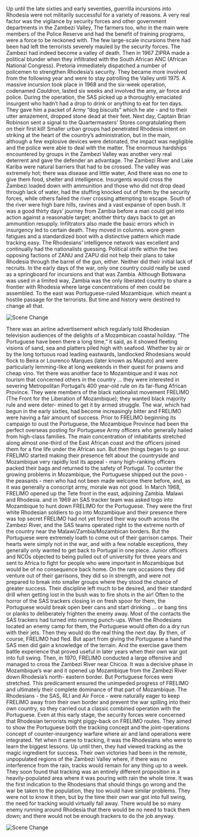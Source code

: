 Up until the late sixties and early seventies, guerrilla incursions into Rhodesia were not militarily successful for a variety of reasons.
A very real factor was the vigilance by security forces and other government departments in the Zambezi Valley, The farmers too, who in the main were members of the Police Reserve and had the benefit of training programs, were a force to be reckoned with.
The few large-scale incursions there had been had left the terrorists severely mauled by the security forces. The Zambezi had indeed become a valley of death.
Then in 1967 ZIPRA made a political blunder when they infiltrated with the South African ANC (African National Congress). Pretoria immediately dispatched a number of policemen to strengthen Rhodesia’s security. They became more involved from the following year and were to stay patrolling the Valley until 1975.
A massive incursion took place in 1968 and the six-week operation, codenamed _Cauldron_, lasted six weeks and involved the amy, air force and police. During the operation, the SAS picked up a thoroughly emaciated insurgent who hadn’t had a drop to drink or anything to eat for ten days. They gave him a packet of Army “dog biscuits” which he ate - and to their utter amazement, dropped stone dead at their feet. Next day, Captain Brian Robinson sent a signal to the Quartermasters’ Stores congratulating them on their first kill!
Smaller urban groups had penetrated Rhodesia intent on striking at the heart of the country’s administration, but in the main, although a few explosive devices were detonated, the impact was negligible and the police were able to deal with the matter.
The enormous hardships encountered by groups in the Zambezi Valley was another very real deterrent and gave the defender an advantage.
The Zambezi River and Lake Kariba were natural barriers that had to be crossed. The valley was extremely hot; there was disease and little water, And there was no one to give them food, shelter and intelligence.
Insurgents would cross the Zambezi loaded down with ammunition and those who did not drop dead through lack of water, had the stuffing knocked out of them by the security forces, while others failed the river crossing attempting to escape. South of the river were high bare hills, ravines and a vast expanse of open bush. It was a good thirty days’ journey from Zambia before a man could gel into action against a reasonable target; another thirty days back to get an ammunition resupply.
Infiltrators also made the basic errors which in insurgency led to certain death. They moved in columns. wore green fatigues and a standardized boot with a distinctive pattern which made tracking easy.
The Rhodesians’ intelligence network was excellent and continually had the nationalists guessing.
Political strife within the two opposing factions of ZANU and ZAPU did not help their plans to take Rhodesia through the barrel of the gun, either. Neither did their initial lack of recruits.
In the early days of the war, only one country could really be used as a springboard for incursions and that was Zambia. Although Botswana was used in a limited way, Zambia was the only liberated country to share a frontier with Rhodesia where large concentrations of men could be assembled.
To the east was Portuguese-ruled Mozambique. which meant a hostile passage for the terrorists. But time and history were destined to change all that.

![Scene Change](https://gitlab.sund.org/tomes/TheElite_RSAS/raw/master/Images/Scene%20Change.png)

There was an airline advertisement which regularly told Rhodesian television audiences of the delights of a Mozambican coastal holiday. “The Portuguese have been there a long time,” it said, as it showed fleeting visions of sand, sea and platters piled high with seafood.
Whether by air or by the long tortuous road leading eastwards, landlocked Rhodesians would flock to Beira or Lourenco Marques (later known as Maputo) and were particularly lemming-like at long weekends in their quest for prawns and cheap vino.
Yet there was another face to Mozambique and it was not tourism that concerned others in the country ... they were interested in severing Metropolitan Portugal’s 400 year-old rule on its far-flung African Province.
They were members of the black nationalist movement FRELIMO (The Front for the Liberation of Mozambique); they wanted black majority rule and were deter- mined to get it by armed struggle. The war, which had begun in the early sixties, had become increasingly bitter and FRELIMO were having a fair amount of success.
Prior to FRELIMO beginning its campaign to oust the Portuguese, the Mozambique Province had been the perfect overseas posting for Portuguese Army officers who generally hailed from high-class families. The main concentration of inhabitants stretched along almost one-third of the East African coast and the officers joined them for a fine life under the African sun.
But then things began to go sour. FRELIMO started making their presence felt about the countryside and Mozambique very rapidly lost its appeal - many high-ranking officers packed their bags and returned to the safety of Portugal.
To counter the growing problems in Mozambique, the Portuguese shipped out the povo - the peasants - men who had not been made welcome there before, and, as it was generally a conscript army, morale was not good.
In March 1968, FRELIMO opened up the Tete front in the east, adjoining Zambia. Malawi and Rhodesia. and in 1969 an SAS tracker team was asked togo into Mozambique to hunt down FRELIMO for the Portuguese.
They were the first white Rhodesian soldiers to go into Mozambique and their presence there was top secret FRELIMO had not yet forced their way south across the Zambezi River, and the SAS teams operated right to the extreme north of the country near the Malawi/Zambia/Mozambican borders.
But the Portuguese were extremely loath to come out of their garrison camps. Their hearts were simply not in the war, and with a few notable exceptions, they generally only wanted to get back to Portugal in one piece.
Junior officers and NCOs objected to being pulled out of university for three years and sent to Africa to fight for people who were important in Mozambique but would be of no consequence back home.
On the rare occasions they did venture out of their garrisons, they did so in strength, and were not prepared to break into smaller groups where they stood the chance of greater success.
Their discipline left much to be desired, and their standard drill when getting lost in the bush was to fire shots in the air!
Often to the horror of the SAS trackers closing in on fresh spoor for them, the Portuguese would break open beer cans and start drinking ... or bang tins or planks to deliberately frighten the enemy away. Most of the contacts the SAS trackers had turned into running punch-ups.
When the Rhodesians located an enemy camp for them, the Portuguese would often do a dry run with their jets. Then they would do the real thing the next day. By then, of course, FRELIMO had fled.
But apart from giving the Portuguese a hand the SAS men did gain a knowledge of the terrain. And the exercise gave them battle experience that proved useful in later years when their own war got into full swing.
Then, in 1970, FRELIMO conducted a large offensive and managed to cross the Zambezi River near Chicoa. It was a decisive phase in Mozambique’s war and it opened up Mozambique from the Zambezi River down Rhodesia’s north- eastern border.
But Portuguese forces were stretched. This predicament ensured the unimpeded progress of FRELIMO and ultimately their complete dominance of that part of Mozambique.
The Rhodesians - the SAS, RLI and Air Force - were naturally eager to keep FRELIMO away from their own border and prevent the war spilling into their own country, so they carried out a classic combined operation with the Portuguese. Even at this early stage, the security forces were concerned that Rhodesian terrorists might piggy-back on FRELIMO routes.
They aimed to show the Portuguese both the tracking concept and the joint-operations concept of counter-insurgency warfare where air and land operations were integrated. Yet when it came to tracking, it was the Rhodesians who were to learn the biggest lessons.
Up until then, they had viewed tracking as the magic ingredient for success. Their own victories had been in the remote, unpopulated regions of the Zambezi Valley where, if there was no interference from the rain, tracks would remain for any thing up to a week.
They soon found that tracking was an entirely different proposition in a heavily-populated area where it was pouring with rain the whole time. It was the first indication to the Rhodesians that should things go wrong and the war be taken to the population, they too would have similar problems.
They were not to know it then, but by the time their own war got into full swing, the need for tracking would virtually fall away. There would be so many enemy running around Rhodesia that there would be no need to track them down; and there would not be enough trackers to do the job anyway.

![Scene Change](https://gitlab.sund.org/tomes/TheElite_RSAS/raw/master/Images/Scene%20Change.png)
